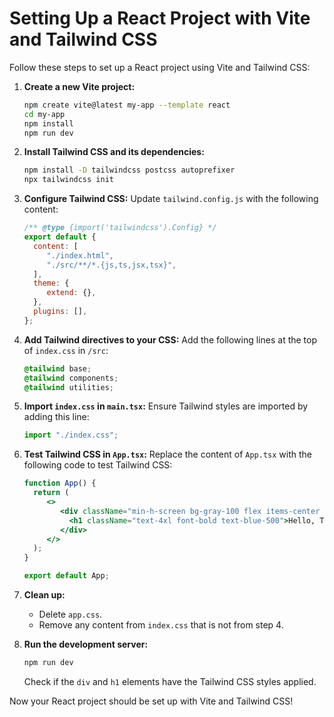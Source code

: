 # Setting Up a React Project with Vite and Tailwind CSS

Follow these steps to set up a React project using Vite and Tailwind CSS:

1. **Create a new Vite project:**
    ```sh
    npm create vite@latest my-app --template react
    cd my-app
    npm install
    npm run dev
    ```

2. **Install Tailwind CSS and its dependencies:**
    ```sh
    npm install -D tailwindcss postcss autoprefixer
    npx tailwindcss init
    ```

3. **Configure Tailwind CSS:**
    Update `tailwind.config.js` with the following content:
    ```js
    /** @type {import('tailwindcss').Config} */
    export default {
      content: [
         "./index.html",
         "./src/**/*.{js,ts,jsx,tsx}",
      ],
      theme: {
         extend: {},
      },
      plugins: [],
    };
    ```

4. **Add Tailwind directives to your CSS:**
    Add the following lines at the top of `index.css` in `/src`:
    ```css
    @tailwind base;
    @tailwind components;
    @tailwind utilities;
    ```

5. **Import `index.css` in `main.tsx`:**
    Ensure Tailwind styles are imported by adding this line:
    ```js
    import "./index.css";
    ```

6. **Test Tailwind CSS in `App.tsx`:**
    Replace the content of `App.tsx` with the following code to test Tailwind CSS:
    ```jsx
    function App() {
      return (
         <>
            <div className="min-h-screen bg-gray-100 flex items-center justify-center">
              <h1 className="text-4xl font-bold text-blue-500">Hello, Tailwind CSS!</h1>
            </div>
         </>
      );
    }

    export default App;
    ```

7. **Clean up:**
    - Delete `app.css`.
    - Remove any content from `index.css` that is not from step 4.

8. **Run the development server:**
    ```sh
    npm run dev
    ```
    Check if the `div` and `h1` elements have the Tailwind CSS styles applied.

Now your React project should be set up with Vite and Tailwind CSS!
